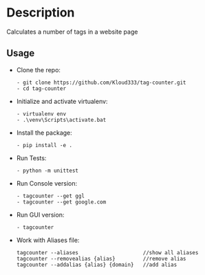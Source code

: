Description
===========
Calculates a number of tags in a website page

Usage
-----

* Clone the repo:
  ```
  - git clone https://github.com/Kloud333/tag-counter.git
  - cd tag-counter
  ```

* Initialize and activate virtualenv:
  ```
  - virtualenv env
  - .\venv\Scripts\activate.bat
  ```

* Install the package:
  ```
  - pip install -e .
  ```

* Run Tests:
  ```
  - python -m unittest
  ```

* Run Console version:
  ```
  - tagcounter --get ggl
  - tagcounter --get google.com
  ```

* Run GUI version:
  ```
  - tagcounter
  ```

* Work with Aliases file:
  ```
  tagcounter --aliases                     //show all aliases
  tagcounter --removealias {alias}         //remove alias
  tagcounter --addalias {alias} {domain}   //add alias
  ```
